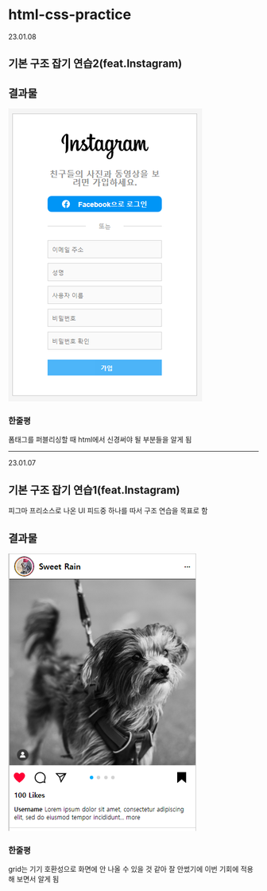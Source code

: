 # html-css-practice

23.01.08

## 기본 구조 잡기 연습2(feat.Instagram)

## 결과물
![result2 picture](./img/result2.PNG)

### 한줄평
폼태그를 퍼블리싱할 때 html에서 신경써야 될 부분들을 알게 됨

---
23.01.07

## 기본 구조 잡기 연습1(feat.Instagram)
피그마 프리소스로 나온 UI 피드중 하나를 따서 구조 연습을 목표로 함


## 결과물
![result picture](./img/result.PNG)

### 한줄평
grid는 기기 호환성으로 화면에 안 나올 수 있을 것 같아 잘 안썼기에 이번 기회에 적용해 보면서 알게 됨
